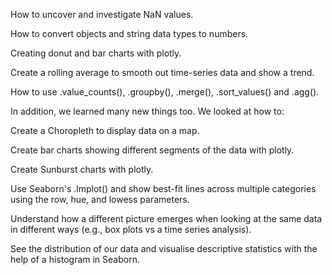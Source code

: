 How to uncover and investigate NaN values.

How to convert objects and string data types to numbers.

Creating donut and bar charts with plotly.

Create a rolling average to smooth out time-series data and show a trend.

How to use .value_counts(), .groupby(), .merge(), .sort_values() and .agg().



In addition, we learned many new things too. We looked at how to:

Create a Choropleth to display data on a map.

Create bar charts showing different segments of the data with plotly.

Create Sunburst charts with plotly.

Use Seaborn's .lmplot() and show best-fit lines across multiple categories using the row, hue, and lowess parameters.

Understand how a different picture emerges when looking at the same data in different ways (e.g., box plots vs a time series analysis).

See the distribution of our data and visualise descriptive statistics with the help of a histogram in Seaborn.
